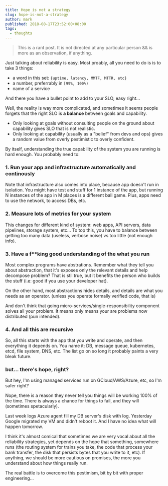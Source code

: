 ```yaml
---
title: Hope is not a strategy
slug: hope-is-not-a-strategy
author: mark
published: 2018-08-17T23:52:00+08:00
tags:
  - thoughts
---
```


> This is a rant post. It is not directed at any particular person && is more as an observation, if anything.

Just talking about reliability is easy. Most proably, all you need to do is is to take 3 things:

- a word in this set: `{uptime, latency, MMTF, MTTR, etc}`
- a number, preferrably in `[99%, 100%)`
- name of a service

And there you have a bullet point to add to your SLO, easy right...

Well, the reality is way more complicated, and sometimes it seems people forgets that the right SLO is
**a balance** between goals and capability.

- Only looking at goals without consulting people on the ground about capability
gives SLO that is not realistic.
- Only looking at capability (usually as a "belief" from devs and ops)
gives a random value from overly pestimistic to overly confident.

By itself, understanding the true capability of the system you are running is hard enough.
You probably need to:

### 1. Run your app and infrastructure automatically and continously

Note that infrastructure also comes into place, because app doesn't run in isolation.
You might have test and stuff for 1 instance of the app, but running N instances of the app
in M places is a different ball game. Plus, apps need to use the network, to access DBs, etc.

### 2. Measure lots of metrics for your system

This changes for different kind of system: web apps, API servers, data pipelines, storage system, etc...
To top this, you have to balance between getting too many data (useless, verbose noise) vs too little (not enough info).

### 3. Have a f\*\*king good understanding of the what you run

Most complex programs have abstrations. Remember what they tell you about abstraction,
that it's exposes only the relevant details and help decompose problem?
That is stil true, but it benefits the person who builds the stuff
(i.e: good if you use your developer hat).

On the other hand, most abstractions hides details, and details are what you needs as an operator.
(unless you operate formally verified code, that is)

And don't think that going micro-services/single-responsibility component solves all your problem.
It means only means your are problems now distributed (pun intended).

### 4. And all this are recursive

So, all this starts with the app that you write and operate, and then everything it depends on.
You name it: DB, message queue, kubernetes, etcd, file system, DNS, etc. The list go on so long
it probably paints a very bleak future.


### but... there's hope, right?

But hey, I'm using managed services run on GCloud/AWS/Azure, etc, so I'm safer right?

Nope, there is a reason they never tell you things will be working 100% of the time.
There is always a chance for things to fail, and they will (sometimes spetacularly).

Last week logs Azure agent fill my DB server's disk with log. Yesterday Google migrated my VM
and didn't reboot it. And I have no idea what will happen tomorrow.

I think it's almost comical that sometimes we are very vocal about all the reliability strategies,
yet depends on the hope that something, somewhere runs (the routing system for trains you take,
the code that process your bank transfer, the disk that persists bytes that you write to it, etc).
If anything, we should be more cautious on promises, the more you understand about how things really run.

The real battle is to overcome this pestimism, bit by bit with proper engineering...
